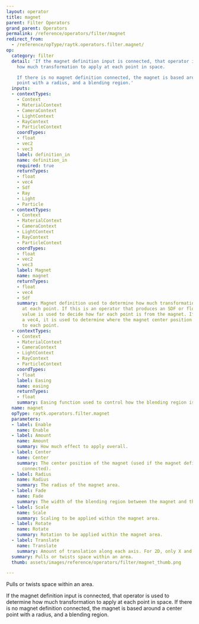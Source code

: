 ```yaml
---
layout: operator
title: magnet
parent: Filter Operators
grand_parent: Operators
permalink: /reference/operators/filter/magnet
redirect_from:
  - /reference/opType/raytk.operators.filter.magnet/
op:
  category: filter
  detail: 'If the magnet definition input is connected, that operator is used to determine
    how much transformation to apply at each point in space.

    If there is no magnet definition connected, the magnet is based around a center
    point with a radius, and a blending region.'
  inputs:
  - contextTypes:
    - Context
    - MaterialContext
    - CameraContext
    - LightContext
    - RayContext
    - ParticleContext
    coordTypes:
    - float
    - vec2
    - vec3
    label: definition_in
    name: definition_in
    required: true
    returnTypes:
    - float
    - vec4
    - Sdf
    - Ray
    - Light
    - Particle
  - contextTypes:
    - Context
    - MaterialContext
    - CameraContext
    - LightContext
    - RayContext
    - ParticleContext
    coordTypes:
    - float
    - vec2
    - vec3
    label: Magnet
    name: magnet
    returnTypes:
    - float
    - vec4
    - Sdf
    summary: Magnet definition used to determine how much transformation to apply
      at each point. If this is an operator that produces an SDF or float value, that
      value is used to decide how far each point is from the magnet. If it returns
      a vec4, it is used to determine where the magnet center position is relative
      to each point.
  - contextTypes:
    - Context
    - MaterialContext
    - CameraContext
    - LightContext
    - RayContext
    - ParticleContext
    coordTypes:
    - float
    label: Easing
    name: easing
    returnTypes:
    - float
    summary: Easing function used to control how the blending region is smoothed.
  name: magnet
  opType: raytk.operators.filter.magnet
  parameters:
  - label: Enable
    name: Enable
  - label: Amount
    name: Amount
    summary: How much effect to apply overall.
  - label: Center
    name: Center
    summary: The center position of the magnet (used if the magnet definition is not
      connected).
  - label: Radius
    name: Radius
    summary: The radius of the magnet area.
  - label: Fade
    name: Fade
    summary: The width of the blending region between the magnet and the rest of space.
  - label: Scale
    name: Scale
    summary: Scaling to be applied within the magnet area.
  - label: Rotate
    name: Rotate
    summary: Rotation to be applied within the magnet area.
  - label: Translate
    name: Translate
    summary: Amount of translation along each axis. For 2D, only X and Y are used.
  summary: Pulls or twists space within an area.
  thumb: assets/images/reference/operators/filter/magnet_thumb.png

---
```



Pulls or twists space within an area.

If the magnet definition input is connected, that operator is used to determine how much transformation to apply at each point in space.
If there is no magnet definition connected, the magnet is based around a center point with a radius, and a blending region.